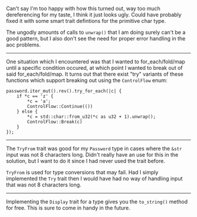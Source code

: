 Can't say I'm too happy with how this turned out, way too much dereferencing
for my taste, I think it just looks ugly. Could have probably fixed it with
some smart trait defintions for the primitive char type.

The ungodly amounts of calls to `unwrap()` that I am doing surely can't be a
good pattern, but I also don't see the need for proper error handling in the
aoc problems.

---

One situation which I encountered was that I wanted to for_each/fold/map
until a specific condition occured, at which point I wanted to break out
of said for_each/fold/map. It turns out that there exist "try" variants
of these functions which support breaking out using the `ControlFlow`
enum:
```
password.iter_mut().rev().try_for_each(|c| {
    if *c == 'z' {
        *c = 'a';
        ControlFlow::Continue(())
    } else {
        *c = std::char::from_u32(*c as u32 + 1).unwrap();
        ControlFlow::Break(c)
    }
});
```

---

The `TryFrom` trait was good for my `Password` type in cases where the
`&str` input was not 8 characters long. Didn't really have an use for this
in the solution, but I want to do it since I had never used the trait before.

`TryFrom` is used for type conversions that may fail. Had I simply implemented
the `Try` trait then I would have had no way of handling input that was not
8 characters long.

---

Implementing the `Display` trait for a type gives you the `to_string()` method
for free. This is sure to come in handy in the future.

